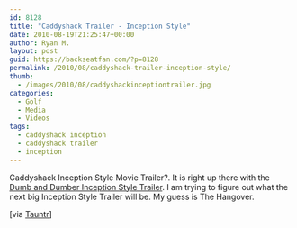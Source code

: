 ```yaml
---
id: 8128
title: "Caddyshack Trailer - Inception Style"
date: 2010-08-19T21:25:47+00:00
author: Ryan M.
layout: post
guid: https://backseatfan.com/?p=8128
permalink: /2010/08/caddyshack-trailer-inception-style/
thumb:
  - /images/2010/08/caddyshackinceptiontrailer.jpg
categories:
  - Golf
  - Media
  - Videos
tags:
  - caddyshack inception
  - caddyshack trailer
  - inception
---
```


<div class="entry">
  <p>
  </p>

  <p>
    Caddyshack Inception Style Movie Trailer?. It is right up there with the <a href="https://backseatfan.com/2010/08/daily-spin-madden-11-review-jets-might-trade-darrelle-revis-if-dumb-and-dumber-was-inception/">Dumb and Dumber Inception Style Trailer</a>. I am trying to figure out what the next big Inception Style Trailer will be. My guess is The Hangover.
  </p>

  <p>
    [via <a href="https://www.tauntr.com/content/caddyshack-trailer-inception-style">Tauntr</a>]
  </p>
</div>
